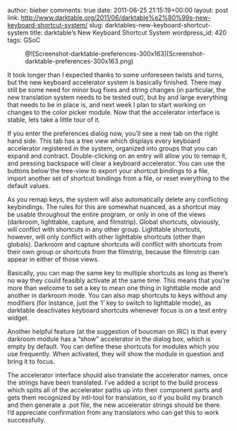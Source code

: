 author: bieber
comments: true
date: 2011-06-25 21:15:19+00:00
layout: post
link: http://www.darktable.org/2011/06/darktable%e2%80%99s-new-keyboard-shortcut-system/
slug: darktables-new-keyboard-shortcut-system
title: darktable’s New Keyboard Shortcut System
wordpress_id: 420
tags: GSoC

<figure markdown="span" class="u-pull-left">
@![Screenshot-darktable-preferences-300x163](Screenshot-darktable-preferences-300x163.png)
</figure>

It took longer than I expected thanks to some unforeseen twists and turns, but the new keyboard accelerator system is basically finished.  There may still be some need for minor bug fixes and string changes (in particular, the new translation system needs to be tested out), but by and large everything that needs to be in place is, and next week I plan to start working on changes to the color picker module.  Now that the accelerator interface is stable, lets take a little tour of it.

If you enter the preferences dialog now, you’ll see a new tab on the right hand side.  This tab has a tree view which displays every keyboard accelerator registered in the system, organized into groups that you can expand and contract.  Double-clicking on an entry will allow you to remap it, and pressing backspace will clear a keyboard accelerator.  You can use the buttons below the tree-view to export your shortcut bindings to a file, import another set of shortcut bindings from a file, or reset everything to the default values.

As you remap keys, the system will also automatically delete any conflicting keybindings.  The rules for this are somewhat nuanced, as a shortcut may be usable throughout the entire program, or only in one of the views (darkroom, lighttable, capture, and filmstrip).  Global shortcuts, obviously, will conflict with shortcuts in any other group.  Lighttable shortcuts, however, will only conflict with other lighttable shortcuts (other than globals).  Darkroom and capture shortcuts will conflict with shortcuts from their own group or shortcuts from the filmstrip, because the filmstrip can appear in either of those views.

Basically, you can map the same key to multiple shortcuts as long as there’s no way they could feasibly activate at the same time.  This means that you’re more than welcome to set a key to mean one thing in lighttable mode and another in darkroom mode.  You can also map shortcuts to keys without any modifiers (for instance, just the ‘l’ key to switch to lighttable mode), as darktable deactivates keyboard shortcuts whenever focus is on a text entry widget.

Another helpful feature (at the suggestion of boucman on IRC) is that every darkroom module has a “show” accelerator in the dialog box, which is empty by default.  You can define these shortcuts for modules which you use frequently.  When activated,  they will show the module in question and bring it to focus.

The accelerator interface should also translate the accelerator names, once the strings have been translated.  I’ve added a script to the build process which splits all of the accelerator paths up into their component parts and gets them recognized by intl-tool for translation, so if you build my branch and then generate a .pot file, the new accelerator strings should be there.  I’d appreciate confirmation from any translators who can get this to work successfully.

